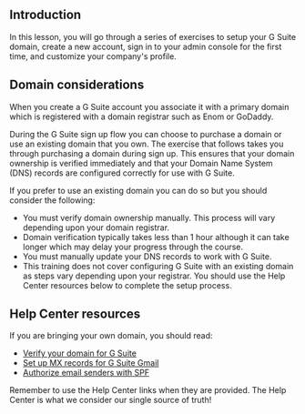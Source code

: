 ## Introduction

In this lesson, you will go through a series of exercises to setup your G Suite domain, create a new account, sign in to your admin console for the first time, and customize your company's profile.

## Domain considerations

When you create a G Suite account you associate it with a primary domain which is registered with a domain registrar such as Enom or GoDaddy.

During the G Suite sign up flow you can choose to purchase a domain or use an existing domain that you own. The exercise that follows takes you through purchasing a domain during sign up. This ensures that your domain ownership is verified immediately and that your Domain Name System (DNS) records are configured correctly for use with G Suite.

If you prefer to use an existing domain you can do so but you should consider the following:

-   You must verify domain ownership manually. This process will vary depending upon your domain registrar.
-   Domain verification typically takes less than 1 hour although it can take longer which may delay your progress through the course.
-   You must manually update your DNS records to work with G Suite.
-   This training does not cover configuring G Suite with an existing domain as steps vary depending upon your registrar. You should use the Help Center resources below to complete the setup process.

## Help Center resources

If you are bringing your own domain, you should read:

-   [Verify your domain for G Suite](https://support.google.com/a/answer/60216 "Verify your domain for G Suite")
-   [Set up MX records for G Suite Gmail](https://support.google.com/a/answer/140034 "Set up MX records for G Suite Gmail")
-   [Authorize email senders with SPF](https://support.google.com/a/answer/33786 "Authorize email senders with SPF")

Remember to use the Help Center links when they are provided. The Help Center is what we consider our single source of truth!
